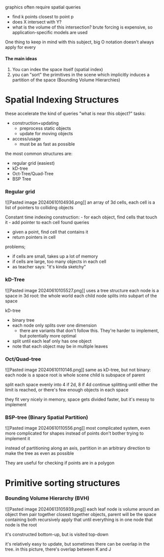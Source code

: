graphics often require spatial queries
- find k points closest to point p
- does X intersect with Y?
- what is the volume of this intersection?
brute forcing is expensive, so application-specific models are used

One thing to keep in mind with this subject, big O notation doesn't always apply for every 

#### The main ideas
1. You can index the space itself (spatial index)
2. you can "sort" the primitives in the scene which implicitly induces a partition of the space (Bounding Volume Hierarchies)


# Spatial Indexing Structures
these accelerate the kind of queries "what is near this object?"
tasks:
- construction+updating
	- preprocess static objects
	- update for moving objects
- access/usage
	- must be as fast as possible

the most common structures are:
- regular grid (easiest)
- kD-tree
- Oct-Tree/Quad-Tree
- BSP Tree

### Regular grid
![[Pasted image 20240610104936.png]]
an array of 3d cells, each cell is a list of pointers to colliding objects

Constant time indexing
construction:
	- for each object, find cells that touch it
	- add pointer to each cell found 
queries
- given a point, find cell that contains it
- return pointers in cell

problems;
- if cells are small, takes up a lot of memory
- if cells are large, too many objects in each cell
- as teacher says: "it's kinda sketchy"

### kD-Tree
![[Pasted image 20240610105527.png]]
uses a tree structure
each node is a space in 3d
root: the whole world
each child node splits into subpart of the space

kD-tree
- binary tree
- each node only splits over one dimension
	- there are variants that don't follow this. They're harder to implement, but potentially more optimal
- split until each leaf only has one object
- note that each object may be in multiple leaves

### Oct/Quad-tree
![[Pasted image 20240610110146.png]]
same as kD-tree, but not binary:
each node is a space
root is whole scene
child is subspace of parent

split each space evenly into 4 if 2d, 8 if 4d
continue splitting until either the limit is reached, or there's few enough objects in each space

they fit very nicely in memory, space gets divided faster, but it's messy to implement

### BSP-tree (Binary Spatial Partition)
![[Pasted image 20240610110556.png]]
most complicated system, even more complicated for shapes instead of points
don't bother trying to implement it

instead of partitioning along an axis, partition in an arbitrary direction to make the tree as even as possible

They are useful for checking if points are in a polygon

# Primitive sorting structures

### Bounding Volume Hierarchy (BVH)
![[Pasted image 20240613105939.png]]
each leaf node is volume around an object
then pair together closest together objects, parent will be the space containing both
recursively apply that until everything is in one node
that node is the root

it's constructed bottom-up, but is visited top-down

it's relatively easy to update, but sometimes there can be overlap in the tree. in this picture, there's overlap between K and J
